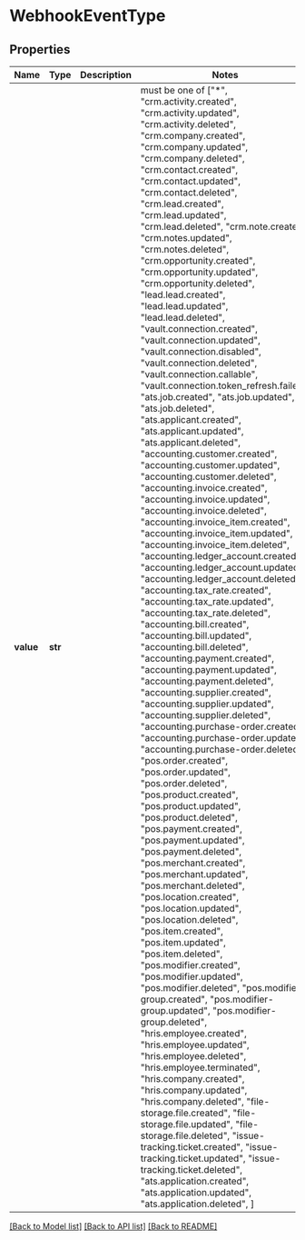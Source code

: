 # WebhookEventType


## Properties
Name | Type | Description | Notes
------------ | ------------- | ------------- | -------------
**value** | **str** |  |  must be one of ["*", "crm.activity.created", "crm.activity.updated", "crm.activity.deleted", "crm.company.created", "crm.company.updated", "crm.company.deleted", "crm.contact.created", "crm.contact.updated", "crm.contact.deleted", "crm.lead.created", "crm.lead.updated", "crm.lead.deleted", "crm.note.created", "crm.notes.updated", "crm.notes.deleted", "crm.opportunity.created", "crm.opportunity.updated", "crm.opportunity.deleted", "lead.lead.created", "lead.lead.updated", "lead.lead.deleted", "vault.connection.created", "vault.connection.updated", "vault.connection.disabled", "vault.connection.deleted", "vault.connection.callable", "vault.connection.token_refresh.failed", "ats.job.created", "ats.job.updated", "ats.job.deleted", "ats.applicant.created", "ats.applicant.updated", "ats.applicant.deleted", "accounting.customer.created", "accounting.customer.updated", "accounting.customer.deleted", "accounting.invoice.created", "accounting.invoice.updated", "accounting.invoice.deleted", "accounting.invoice_item.created", "accounting.invoice_item.updated", "accounting.invoice_item.deleted", "accounting.ledger_account.created", "accounting.ledger_account.updated", "accounting.ledger_account.deleted", "accounting.tax_rate.created", "accounting.tax_rate.updated", "accounting.tax_rate.deleted", "accounting.bill.created", "accounting.bill.updated", "accounting.bill.deleted", "accounting.payment.created", "accounting.payment.updated", "accounting.payment.deleted", "accounting.supplier.created", "accounting.supplier.updated", "accounting.supplier.deleted", "accounting.purchase-order.created", "accounting.purchase-order.updated", "accounting.purchase-order.deleted", "pos.order.created", "pos.order.updated", "pos.order.deleted", "pos.product.created", "pos.product.updated", "pos.product.deleted", "pos.payment.created", "pos.payment.updated", "pos.payment.deleted", "pos.merchant.created", "pos.merchant.updated", "pos.merchant.deleted", "pos.location.created", "pos.location.updated", "pos.location.deleted", "pos.item.created", "pos.item.updated", "pos.item.deleted", "pos.modifier.created", "pos.modifier.updated", "pos.modifier.deleted", "pos.modifier-group.created", "pos.modifier-group.updated", "pos.modifier-group.deleted", "hris.employee.created", "hris.employee.updated", "hris.employee.deleted", "hris.employee.terminated", "hris.company.created", "hris.company.updated", "hris.company.deleted", "file-storage.file.created", "file-storage.file.updated", "file-storage.file.deleted", "issue-tracking.ticket.created", "issue-tracking.ticket.updated", "issue-tracking.ticket.deleted", "ats.application.created", "ats.application.updated", "ats.application.deleted", ]

[[Back to Model list]](../../README.md#documentation-for-models) [[Back to API list]](../../README.md#documentation-for-api-endpoints) [[Back to README]](../../README.md)


